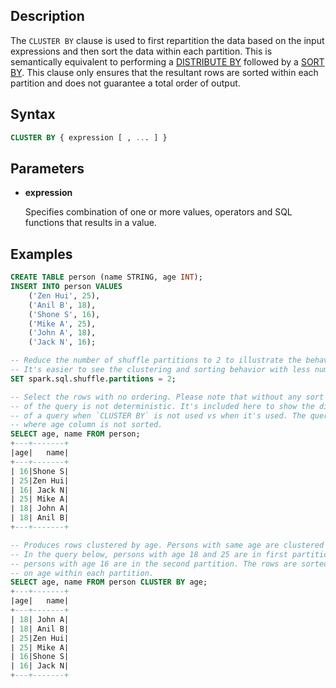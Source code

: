## Description

The `CLUSTER BY` clause is used to first repartition the data based
on the input expressions and then sort the data within each partition. This is
semantically equivalent to performing a
[DISTRIBUTE BY](/user-guide/querying/query-syntax/data-retrieval/distribute-by) followed by a
[SORT BY](/user-guide/querying/query-syntax/data-retrieval/sort-by). This clause only ensures that the
resultant rows are sorted within each partition and does not guarantee a total order of output.

## Syntax

```sql
CLUSTER BY { expression [ , ... ] }
```

## Parameters

* **expression**

  Specifies combination of one or more values, operators and SQL functions that results in a value.

## Examples

```sql
CREATE TABLE person (name STRING, age INT);
INSERT INTO person VALUES
    ('Zen Hui', 25),
    ('Anil B', 18),
    ('Shone S', 16),
    ('Mike A', 25),
    ('John A', 18),
    ('Jack N', 16);

-- Reduce the number of shuffle partitions to 2 to illustrate the behavior of `CLUSTER BY`.
-- It's easier to see the clustering and sorting behavior with less number of partitions.
SET spark.sql.shuffle.partitions = 2;

-- Select the rows with no ordering. Please note that without any sort directive, the results
-- of the query is not deterministic. It's included here to show the difference in behavior
-- of a query when `CLUSTER BY` is not used vs when it's used. The query below produces rows
-- where age column is not sorted.
SELECT age, name FROM person;
+---+-------+
|age|   name|
+---+-------+
| 16|Shone S|
| 25|Zen Hui|
| 16| Jack N|
| 25| Mike A|
| 18| John A|
| 18| Anil B|
+---+-------+

-- Produces rows clustered by age. Persons with same age are clustered together.
-- In the query below, persons with age 18 and 25 are in first partition and the
-- persons with age 16 are in the second partition. The rows are sorted based
-- on age within each partition.
SELECT age, name FROM person CLUSTER BY age;
+---+-------+
|age|   name|
+---+-------+
| 18| John A|
| 18| Anil B|
| 25|Zen Hui|
| 25| Mike A|
| 16|Shone S|
| 16| Jack N|
+---+-------+
```
